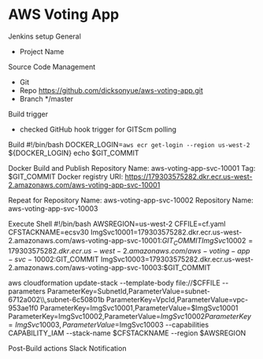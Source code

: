 # AWS Voting App

Jenkins setup
General
- Project Name

Source Code Management
- Git
- Repo https://github.com/dicksonyue/aws-voting-app.git
- Branch */master

Build trigger
- checked GitHub hook trigger for GITScm polling

Build
#!/bin/bash
DOCKER_LOGIN=`aws ecr get-login --region us-west-2`
${DOCKER_LOGIN}
echo $GIT_COMMIT

Docker Build and Publish
Repository Name: aws-voting-app-svc-10001
Tag: $GIT_COMMIT
Docker registry URI: https://179303575282.dkr.ecr.us-west-2.amazonaws.com/aws-voting-app-svc-10001

Repeat for
Repository Name: aws-voting-app-svc-10002
Repository Name: aws-voting-app-svc-10003

Execute Shell
#!/bin/bash
AWSREGION=us-west-2
CFFILE=cf.yaml
CFSTACKNAME=ecsv30
ImgSvc10001=179303575282.dkr.ecr.us-west-2.amazonaws.com/aws-voting-app-svc-10001:$GIT_COMMIT
ImgSvc10002=179303575282.dkr.ecr.us-west-2.amazonaws.com/aws-voting-app-svc-10002:$GIT_COMMIT
ImgSvc10003=179303575282.dkr.ecr.us-west-2.amazonaws.com/aws-voting-app-svc-10003:$GIT_COMMIT


aws cloudformation update-stack --template-body file://$CFFILE  --parameters ParameterKey=SubnetId,ParameterValue=subnet-6712a002\\,subnet-6c50801b ParameterKey=VpcId,ParameterValue=vpc-953ae1f0 ParameterKey=ImgSvc10001,ParameterValue=$ImgSvc10001 ParameterKey=ImgSvc10002,ParameterValue=$ImgSvc10002 ParameterKey=ImgSvc10003,ParameterValue=$ImgSvc10003 --capabilities CAPABILITY_IAM --stack-name $CFSTACKNAME --region $AWSREGION

Post-Build actions
Slack Notification
